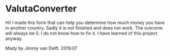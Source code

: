# ValutaConverter
Hi! I made this form that can help you determine how much money you have in another country. 
Sadly it is not finished and does not work. The outcome will always be 0. I do not know how to fix it. I have learned of this project anyway. 

Mady by Jimmy van Delft. 2019.07
